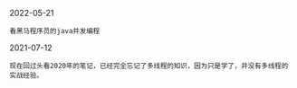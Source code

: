 

2022-05-21

    看黑马程序员的java并发编程

2021-07-12

    现在回过头看2020年的笔记，已经完全忘记了多线程的知识，因为只是学了，并没有多线程的实战经验。
